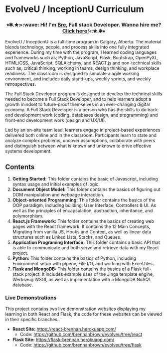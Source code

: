 # EvolveU / InceptionU Curriculum

<h3 align="center"><b>⭒❃.✮:▹:wave: Hi! I'm <a href="https://github.com/brennanbrown">Bre</a>, Full stack Developer. Wanna hire me? <a href="https://brennanbrown.ca">Click here!</a>◃:✮.❃⭒</b></h3>

EvolveU / InceptionU is a full-time program in Calgary, Alberta. The material blends technology, people, and process skills into one fully integrated experience. During my time with the program, I learned coding languages and frameworks such as; Python, JavaScript, Flask, Bootstrap, OpenPyXL, HTML/CSS, JavaScript, SQLAlchemy, and REACT.js  and non-technical skills such as; critical thinking, working in teams, design thinking, and workplace readiness. The classroom is designed to simulate a agile working environment, and includes daily stand-ups, weekly sprints, and weekly retrospectives.

The Full Stack Developer program is designed to develop the technical skills needed to become a Full Stack Developer, and to help learners adopt a growth mindset to future-proof themselves in an ever-changing digital economy. A Full Stack Developer is a person who has the skills to do back-end development work (coding, databases design, and programming) and front-end development work (design and UX/UI). 

Led by an on-site team lead, learners engage in project-based experiences delivered both online and in the classroom. Participants learn to state and analyze complex problems, uncover assumptions, collaborate with peers and distinguish between what is known and unknown to drive effective systems development.

## Contents

1. **Getting Started:** This folder contains the basic of Javascript, including syntax usage and initial examples of logic.
2. **Document Object Model:** This folder contains the basics of figuring out DOM manipulation and webpage interaction.
3. **Object-oriented Programming:** This folder contains the basics of the OOP paradigm, including building: User Interface, Controllers & UI. As well as the principles of encapsulation, abstraction, inheritance, and polymorphism.
4. **React.js Framework:** This folder contains the basics of creating web pages with the React framework. It contains the 12 Main Concepts, Migrating from vanilla JS, Hooks and Context, as well as linear data structures such as Linked Lists, Stacks, and Queues.
5. **Application Programing Interface:** This folder contains a basic API that is able to communicate and both serve and retrieve data with my React project.
6. **Python:** This folder contains the basics of Python, including Environment setup with pipenv, File I/O, and working with Excel files.
7. **Flask and MongoDB:** This folder contains the basics of a Flask full-stack project. It includes example uses of the Jinga template engine, Werkseug WSGI, as well as implimentation with a MongoDB NoSQL database.

### Live Demonstrations

This project contains two live demonstration websites displaying my learning in both React and Flask, the code for these websites can be viewed in their specific branches.

* **React Site:** https://react-brennan.herokuapp.com/
  - Code: https://github.com/brennanbrown/evolveu/tree/react
* **Flask Site:** https://flask-brennan.herokuapp.com/
  - Code: https://github.com/brennanbrown/evolveu/tree/flask
